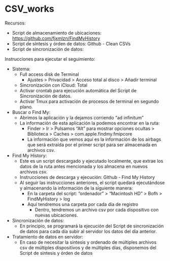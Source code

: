 # CSV_works

Recursos:
- Script de almacenamiento de ubicaciones: https://github.com/fjxmlzn/FindMyHistory
- Script de síntesis y órden de datos: Github - Clean CSVs
- Script de sincronización de datos: 

Instrucciones para ejecutar el seguimiento:
- Sistema:
    - Full access disk de Terminal
        - Ajustes > Privacidad > Acceso total al disco > Añadir terminal
    - Sincronización con iCloud: Total
    - Activar crontab para ejecución automática del Script de Sincronización de datos.
    - Activar Tmux para activación de procesos de terminal en segundo plano.
- Buscar o Find My:
    - Abrimos la aplicación y la dejamos corriendo “ad infinitum”
    - La información de esta aplicación la podemos encontrar en la ruta: 
        - Finder > Ir > Pulsamos “Alt” para mostrar opciones ocultas > Biblioteca > Caches > com.apple.findmy.fmipcore
        - La información que vemos aquí es la información de los airbags que será extraída por el primer script para ser almacenada en archivos csv.
- Find My History:
    - Este es un script descargado y ejecutado localmente, que extrae los datos de la ruta antes mencionada y los almacena en nuevos archivos csv.
    - Instrucciones de descarga y ejecución: Github - Find My History
    - Al seguir las instrucciones anteriores, el script quedará ejecutándose y almacenando la información de la siguiente manera:
        - En la carpeta del script: “ordenador” > “Macintosh HD” > Bofh > FindMyHistory > log
        - Aquí tendremos una carpeta por cada día de registro
            - Dentro, tendremos un archivo csv por cada dispositivo con nuevas ubicaciones.
- Sincronización de datos:
    - En principio, se programará la ejecución del Script de sincronización de datos para cada día subir al servidor los datos del día anterior.
- Tratamiento de datos en servidor:
    - En caso de necesitar la síntesis y ordenado de múltiples archivos csv de múltiples dispositivos y de múltiples días, disponemos del Script de síntesis y órden de datos
